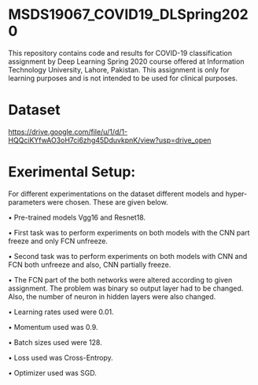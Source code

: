 # MSDS19067_COVID19_DLSpring2020
This repository contains code and results for COVID-19 classification assignment by Deep Learning Spring 2020 course offered at Information Technology University, Lahore, Pakistan. This assignment is only for learning purposes and is not intended to be used for clinical purposes.

# Dataset
https://drive.google.com/file/u/1/d/1-HQQciKYfwAO3oH7ci6zhg45DduvkpnK/view?usp=drive_open

# Exerimental Setup:
For different experimentations on the dataset different models and hyper-parameters were chosen. These are given below.

• Pre-trained models Vgg16 and Resnet18.

• First task was to perform experiments on both models with the CNN part freeze and only FCN unfreeze.

• Second task was to perform experiments on both models with CNN and FCN both unfreeze and also, CNN partially freeze.

• The FCN part of the both networks were altered according to given assignment. The problem was binary so output layer had to be changed. Also, the number of neuron in hidden layers were also changed.

• Learning rates used were 0.01.

• Momentum used was 0.9.

• Batch sizes used were 128.

• Loss used was Cross-Entropy.

• Optimizer used was SGD.
